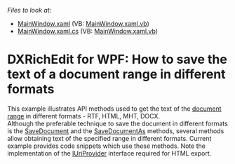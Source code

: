 <!-- default file list -->
*Files to look at*:

* [MainWindow.xaml](./CS/MainWindow.xaml) (VB: [MainWindow.xaml.vb](./VB/MainWindow.xaml.vb))
* [MainWindow.xaml.cs](./CS/MainWindow.xaml.cs) (VB: [MainWindow.xaml.vb](./VB/MainWindow.xaml.vb))
<!-- default file list end -->
# DXRichEdit for WPF: How to save the text of a document range in different formats


<p>This example illustrates API methods used to get the text of the <a href="http://documentation.devexpress.com/#WindowsForms/clsDevExpressXtraRichEditAPINativeDocumentRangetopic"><u>document range</u></a> in different formats - RTF, HTML, MHT, DOCX.<br />
Although the preferable technique to save the document in different formats is the <a href="http://documentation.devexpress.com/#WindowsForms/DevExpressXtraRichEditAPINativeDocument_SaveDocumenttopic"><u>SaveDocument</u></a> and the <a href="http://documentation.devexpress.com/#WindowsForms/DevExpressXtraRichEditRichEditControl_SaveDocumentAstopic"><u>SaveDocumentAs</u></a> methods, several methods allow obtaining text of the specified range in different formats. Current example provides code snippets which use these methods. Note the implementation of the <a href="http://documentation.devexpress.com/#WindowsForms/clsDevExpressXtraRichEditServicesIUriProvidertopic"><u>IUriProvider</u></a> interface required for HTML export.</p><br />


<br/>


